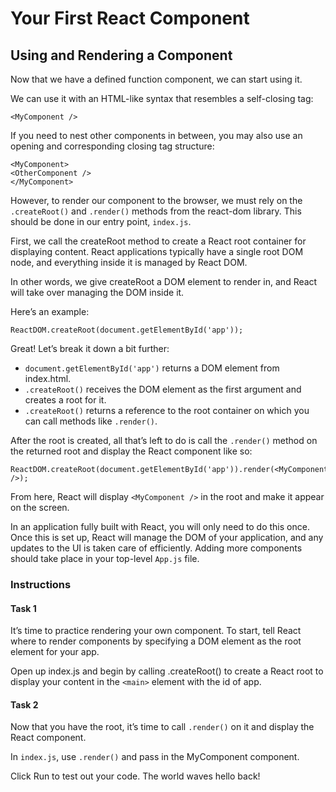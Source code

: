 # Your First React Component
## Using and Rendering a Component

Now that we have a defined function component, we can start using it.

We can use it with an HTML-like syntax that resembles a self-closing tag:

    <MyComponent />

If you need to nest other components in between, you may also use an opening and corresponding closing tag structure:

    <MyComponent>
    <OtherComponent />
    </MyComponent>

However, to render our component to the browser, we must rely on the `.createRoot()` and `.render()` methods from the react-dom library. This should be done in our entry point, `index.js`.

First, we call the createRoot method to create a React root container for displaying content. React applications typically have a single root DOM node, and everything inside it is managed by React DOM.

In other words, we give createRoot a DOM element to render in, and React will take over managing the DOM inside it.

Here’s an example:

    ReactDOM.createRoot(document.getElementById('app'));

Great! Let’s break it down a bit further:

- `document.getElementById('app')` returns a DOM element from index.html.
- `.createRoot()` receives the DOM element as the first argument and creates a root for it.
- `.createRoot()` returns a reference to the root container on which you can call methods like `.render()`.

After the root is created, all that’s left to do is call the `.render()` method on the returned root and display the React component like so:

    ReactDOM.createRoot(document.getElementById('app')).render(<MyComponent />);

From here, React will display `<MyComponent />` in the root and make it appear on the screen.

In an application fully built with React, you will only need to do this once. Once this is set up, React will manage the DOM of your application, and any updates to the UI is taken care of efficiently. Adding more components should take place in your top-level `App.js` file.

### Instructions

#### Task 1

It’s time to practice rendering your own component. To start, tell React where to render components by specifying a DOM element as the root element for your app.

Open up index.js and begin by calling .createRoot() to create a React root to display your content in the `<main>` element with the id of app.

#### Task 2

Now that you have the root, it’s time to call `.render()` on it and display the React component.

In `index.js`, use `.render()` and pass in the MyComponent component.

Click Run to test out your code. The world waves hello back!

